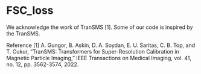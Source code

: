 # FSC_loss
We acknowledge the work of TranSMS [1]. Some of our code is inspired by the TranSMS.


Reference
[1]	A. Gungor, B. Askin, D. A. Soydan, E. U. Saritas, C. B. Top, and T. Cukur, “TranSMS: Transformers for Super-Resolution Calibration in Magnetic Particle Imaging,” IEEE Transactions on Medical Imaging, vol. 41, no. 12, pp. 3562-3574, 2022.
